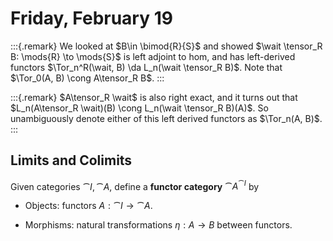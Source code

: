 # Friday, February 19


:::{.remark}
We looked at $B\in \bimod{R}{S}$ and showed $\wait \tensor_R B: \mods{R} \to \mods{S}$ is left adjoint to hom, and has left-derived functors $\Tor_n^R(\wait, B) \da L_n(\wait \tensor_R B)$.
Note that $\Tor_0(A, B) \cong A\tensor_R B$.
:::


:::{.remark}
$A\tensor_R \wait$ is also right exact, and it turns out that $L_n(A\tensor_R \wait)(B) \cong L_n(\wait \tensor_R B)(A)$.
So unambiguously denote either of this left derived functors as $\Tor_n(A, B)$.
:::

## Limits and Colimits

Given categories $\cat{I}, \cat{A}$, define a **functor category** $\cat{A}^{\cat{I}}$ by

- Objects: functors $A: \cat{I} \to \cat{A}$.

- Morphisms: natural transformations $\eta:A\to B$ between functors.




